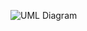 ![UML Diagram](http://www.plantuml.com/plantuml/proxy?src=https://raw.githubusercontent.com/schlumpfen/umlcheatsheet/master/1_USecase/usecase1.puml)

